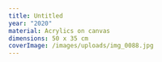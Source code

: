 ```yaml
---
title: Untitled
year: "2020"
material: Acrylics on canvas
dimensions: 50 x 35 cm
coverImage: /images/uploads/img_0088.jpg
---
```

